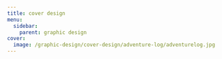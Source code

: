 ```yaml
---
title: cover design
menu:
  sidebar:
    parent: graphic design
cover:
  image: /graphic-design/cover-design/adventure-log/adventurelog.jpg
---
```


